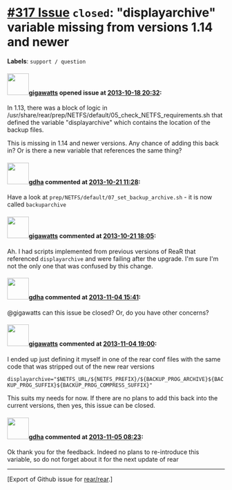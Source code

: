 [\#317 Issue](https://github.com/rear/rear/issues/317) `closed`: "displayarchive" variable missing from versions 1.14 and newer
===============================================================================================================================

**Labels**: `support / question`

#### <img src="https://avatars.githubusercontent.com/u/1954516?v=4" width="50">[gigawatts](https://github.com/gigawatts) opened issue at [2013-10-18 20:32](https://github.com/rear/rear/issues/317):

In 1.13, there was a block of logic in
/usr/share/rear/prep/NETFS/default/05\_check\_NETFS\_requirements.sh
that defined the variable "displayarchive" which contains the location
of the backup files.

This is missing in 1.14 and newer versions. Any chance of adding this
back in? Or is there a new variable that references the same thing?

#### <img src="https://avatars.githubusercontent.com/u/888633?u=cdaeb31efcc0048d3619651aa18dd4b76e636b21&v=4" width="50">[gdha](https://github.com/gdha) commented at [2013-10-21 11:28](https://github.com/rear/rear/issues/317#issuecomment-26709442):

Have a look at `prep/NETFS/default/07_set_backup_archive.sh` - it is now
called `backuparchive`

#### <img src="https://avatars.githubusercontent.com/u/1954516?v=4" width="50">[gigawatts](https://github.com/gigawatts) commented at [2013-10-21 18:05](https://github.com/rear/rear/issues/317#issuecomment-26741037):

Ah. I had scripts implemented from previous versions of ReaR that
referenced `displayarchive` and were failing after the upgrade. I'm sure
I'm not the only one that was confused by this change.

#### <img src="https://avatars.githubusercontent.com/u/888633?u=cdaeb31efcc0048d3619651aa18dd4b76e636b21&v=4" width="50">[gdha](https://github.com/gdha) commented at [2013-11-04 15:41](https://github.com/rear/rear/issues/317#issuecomment-27694564):

@gigawatts can this issue be closed? Or, do you have other concerns?

#### <img src="https://avatars.githubusercontent.com/u/1954516?v=4" width="50">[gigawatts](https://github.com/gigawatts) commented at [2013-11-04 19:00](https://github.com/rear/rear/issues/317#issuecomment-27712347):

I ended up just defining it myself in one of the rear conf files with
the same code that was stripped out of the new rear versions

`displayarchive="$NETFS_URL/${NETFS_PREFIX}/${BACKUP_PROG_ARCHIVE}${BACKUP_PROG_SUFFIX}${BACKUP_PROG_COMPRESS_SUFFIX}"`

This suits my needs for now. If there are no plans to add this back into
the current versions, then yes, this issue can be closed.

#### <img src="https://avatars.githubusercontent.com/u/888633?u=cdaeb31efcc0048d3619651aa18dd4b76e636b21&v=4" width="50">[gdha](https://github.com/gdha) commented at [2013-11-05 08:23](https://github.com/rear/rear/issues/317#issuecomment-27754192):

Ok thank you for the feedback. Indeed no plans to re-introduce this
variable, so do not forget about it for the next update of rear

------------------------------------------------------------------------

\[Export of Github issue for
[rear/rear](https://github.com/rear/rear).\]
